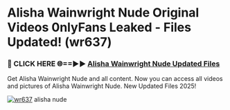 # Alisha Wainwright Nude Original Videos 0nlyFans Leaked - Files Updated! (wr637)

<h3>🔴 CLICK HERE 🌐==►► <a href="https://tinyurl.com/52m3yx9h" rel="nofollow">Alisha Wainwright Nude Updated Files</a></h3>

Get Alisha Wainwright Nude and all content. Now you can access all videos and pictures of Alisha Wainwright Nude. New Updated Files 2025!

[![wr637](https://i.imgur.com/TnHtlc8.gif)](https://tinyurl.com/52m3yx9h)
alisha nude
